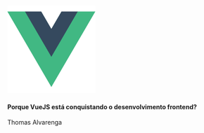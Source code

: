 <img
  src="img/logo.png"
  alt="VueJS Logo"
  width="200"/>
#### Porque VueJS está conquistando o desenvolvimento frontend?
Thomas Alvarenga
